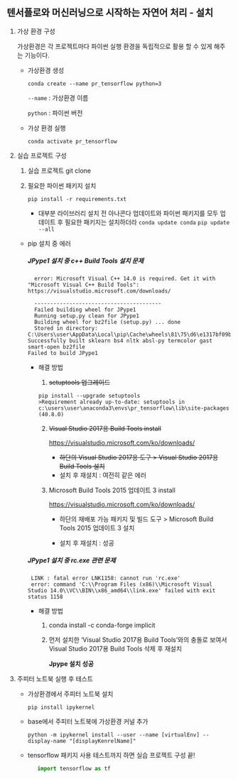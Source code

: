 ## 텐서플로와 머신러닝으로 시작하는 자연어 처리 - 설치

1. 가상 환경 구성

   가상환경은 각 프로젝트마다 파이썬 실행 환경을 독립적으로 활용 할 수 있게 해주는 기능이다.

   - 가상환경 생성 

     ```shell
     conda create --name pr_tensorflow python=3
     ```

     `--name` : 가상환경 이름

     `python` : 파이썬 버전 

   - 가상 환경 실행

     ```shell
     conda activate pr_tensorflow
     ```

2. 실습 프로젝트 구성

   1. 실습 프로젝트 git clone

   2. 필요한 파이썬 패키지 설치

      ```shell
      pip install -r requirements.txt
      ```

      -  대부분 라이브러리 설치 전 아나콘다 업데이트와 파이썬 패키지를 모두 업데이트 후 필요한 패키지는 설치하더라  `conda update conda` `pip update --all`

   - pip 설치 중 에러 

     ##### JPype1 설치 중  c++ Build Tools 설치 문제

     ```shell
       error: Microsoft Visual C++ 14.0 is required. Get it with "Microsoft Visual C++ Build Tools": https://visualstudio.microsoft.com/downloads/
     
       ----------------------------------------
       Failed building wheel for JPype1
       Running setup.py clean for JPype1
       Building wheel for bz2file (setup.py) ... done
       Stored in directory: C:\Users\user\AppData\Local\pip\Cache\wheels\81\75\d6\e1317bf09bf1af5a30befc2a007869fa6e1f516b8f7c591cb9
     Successfully built sklearn bs4 nltk absl-py termcolor gast smart-open bz2file
     Failed to build JPype1
     ```

     - 해결 방법

       1. ~~setuptools 업그레이드~~

       ```shell
       pip install --upgrade setuptools
       >Requirement already up-to-date: setuptools in c:\users\user\anaconda3\envs\pr_tensorflow\lib\site-packages (40.8.0)
       ```

       2. ~~Visual Studio 2017용 Build Tools install~~

          <https://visualstudio.microsoft.com/ko/downloads/>

          - ~~하단의 Visual Studio 2017용 도구 > Visual Studio 2017용 Build Tools 설치~~ 
          - 설치 후 재설치 : 여전히 같은 에러

       3. Microsoft Build Tools 2015 업데이트 3 install

          <https://visualstudio.microsoft.com/ko/downloads/>

          - 하단의 재배포 가능 패키지 및 빌드 도구 > Microsoft Build Tools 2015 업데이트 3 설치 

          - 설치 후 재설치 : 성공 

      ##### JPype1 설치 중 rc.exe 관련 문제

      ```shell
       LINK : fatal error LNK1158: cannot run 'rc.exe'
       error: command 'C:\\Program Files (x86)\\Microsoft Visual Studio 14.0\\VC\\BIN\\x86_amd64\\link.exe' failed with exit status 1158
      ```

      - 해결 방법

        1. conda install -c conda-forge implicit

           <!-- <https://github.com/benfred/implicit/issues/76>-->

        2. 먼저 설치한 ‘Visual Studio 2017용 Build Tools’와의 충돌로 보여서 Visual Studio 2017용 Build Tools 삭제 후 재설치

           <b> Jpype 설치 성공</b>

3. 주피터 노트북 실행 후 테스트

      - 가상환경에서 주피터 노트북 설치

        ```shell
        pip install ipykernel
        ```

      - base에서 주피터 노트북에 가상환경 커널 추가
        ```shell
        python -m ipykernel install --user --name [virtualEnv] --display-name "[displayKenrelName]"
        ```

   - tensorflow 패키지 사용 테스트까지 하면 실습 프로젝트 구성 끝!

     ```python
        import tensorflow as tf
     ```
